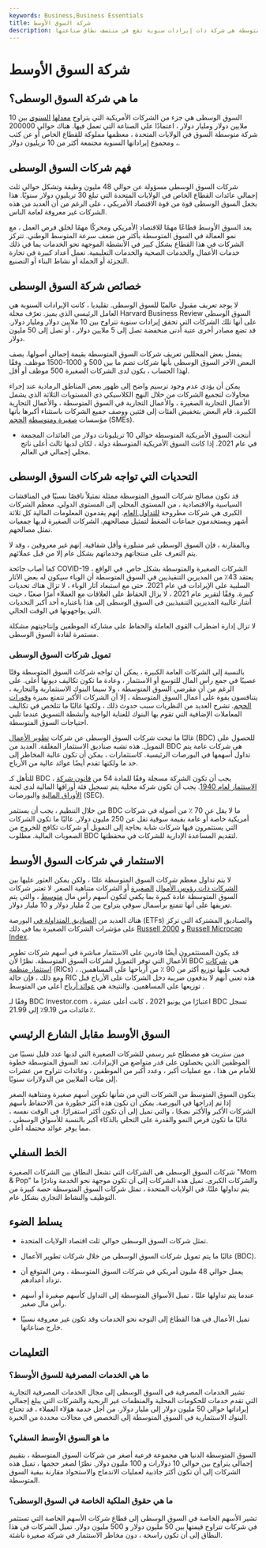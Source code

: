 ```yaml
---
keywords: Business,Business Essentials
title: شركة السوق الأوسط
description: شركة السوق المتوسطة هي شركة ذات إيرادات سنوية تقع في منتصف نطاق صناعتها.
---
```


# شركة السوق الأوسط
## ما هي شركة السوق الوسطى؟

السوق الوسطى هي جزء من الشركات الأمريكية التي يتراوح [معدلها](/revenue) [السنوي](/revenue) بين 10 ملايين دولار ومليار دولار ، اعتمادًا على الصناعة التي تعمل فيها. هناك حوالي 200000 شركة متوسطة السوق في الولايات المتحدة ، معظمها مملوكة للقطاع الخاص أو عن كثب ، ومجموع إيراداتها السنوية مجتمعة أكثر من 10 تريليون دولار.

## فهم شركات السوق الوسطى

شركات السوق الوسطى مسؤولة عن حوالي 48 مليون وظيفة وتشكل حوالي ثلث إجمالي عائدات القطاع الخاص في الولايات المتحدة التي تبلغ 30 تريليون دولار سنويًا. هذا يجعل السوق الوسطى قوة من قوة الاقتصاد الأمريكي ، على الرغم من أن العديد من هذه الشركات غير معروفة لعامة الناس.

يعد السوق الأوسط قطاعًا مهمًا للاقتصاد الأمريكي ومحركًا مهمًا لخلق فرص العمل ، مع نمو العمالة في السوق المتوسطة بأكثر من ضعف سرعة المتوسط الوطني. تتركز الشركات في هذا القطاع بشكل كبير في الأنشطة الموجهة نحو الخدمات بما في ذلك خدمات الأعمال والخدمات الصحية والخدمات التعليمية. تعمل أعداد كبيرة في تجارة التجزئة أو الجملة أو نشاط البناء أو التصنيع.

## خصائص شركة السوق الوسطى

لا يوجد تعريف مقبول عالميًا للسوق الوسطى. تقليديا ، كانت الإيرادات السنوية هي العامل الرئيسي الذي يميز. تعرّف مجلة Harvard Business Review السوق الوسطى على أنها تلك الشركات التي تحقق إيرادات سنوية تتراوح بين 10 ملايين دولار ومليار دولار. قد تضع مصادر أخرى عتبة أدنى منخفضة تصل إلى 5 ملايين دولار ، أو تصل إلى 50 مليون دولار.

يفضل بعض المحللين تعريف شركات السوق المتوسطة بقيمة إجمالي أصولها. يصف البعض الآخر السوق الوسطى بأنها شركات تضم ما بين 500 و 1000-1500 موظف. وفقًا لهذا الحساب ، يكون لدى الشركات الصغيرة 500 موظف أو أقل.

يمكن أن يؤدي عدم وجود ترسيم واضح إلى ظهور بعض المناطق الرمادية عند إجراء محاولات لتجميع الشركات من خلال النهج الكلاسيكي ذي المستويات الثلاثة الذي يشمل الأعمال التجارية الصغيرة ، والأعمال التجارية في السوق المتوسطة ، والأعمال التجارية الكبيرة. قام البعض بتخفيض الفئات إلى فئتين ووصف جميع الشركات باستثناء أكبرها بأنها مؤسسات [صغيرة ومتوسطة](/smallandmidsizeenterprises) [الحجم](/smallandmidsizeenterprises) (SMEs).

- أنتجت السوق الأمريكية المتوسطة حوالي 10 تريليونات دولار من العائدات المجمعة في عام 2021. إذا كانت السوق الأمريكية المتوسطة دولة ، لكان لديها ثالث أعلى ناتج محلي إجمالي في العالم.

>

## التحديات التي تواجه شركات السوق الوسطى

قد تكون مصالح شركات السوق المتوسطة ممثلة تمثيلاً ناقصًا نسبيًا في المناقشات السياسية والاقتصادية ، من المستوى المحلي إلى المستوى الدولي. معظم الشركات الكبرى هي شركات مطروحة [للتداول العام](/publiccompany). إنهم يقدمون المعلومات المالية كل ثلاثة أشهر ويستخدمون جماعات الضغط لتمثيل مصالحهم. الشركات الصغيرة لديها جمعيات تمثل مصالحهم.

وبالمقارنة ، فإن السوق الوسطى غير متبلورة وأقل شفافية. إنهم غير معروفين ، وقد لا يتم التعرف على منتجاتهم وخدماتهم بشكل عام إلا من قبل عملائهم.

كما أصاب جائحة COVID-19 الشركات الصغيرة والمتوسطة بشكل خاص. في الواقع ، يعتقد 43٪ من المديرين التنفيذيين في السوق المتوسطة أن الوباء سيكون له بعض الآثار السلبية على الإيرادات في عام 2021. حتى مع استبعاد آثار الوباء ، لا تزال هناك تحديات كبيرة. وفقًا لتقرير عام 2021 ، لا يزال الحفاظ على العلاقات مع العملاء أمرًا صعبًا ، حيث أشار غالبية المديرين التنفيذيين في السوق الوسطى إلى هذا باعتباره أحد أكبر التحديات التي يواجهونها في الوقت الحالي.

لا تزال إدارة اضطراب القوى العاملة والحفاظ على مشاركة الموظفين وإنتاجيتهم مشكلة مستمرة لقادة السوق الوسطى.

### تمويل شركات السوق الوسطى

بالنسبة إلى الشركات العامة الكبيرة ، يمكن أن تواجه شركات السوق المتوسطة وقتًا عصيبًا في جمع رأس المال للتوسع أو الاستثمار ، وعادة ما تكون تكاليف ديونها أعلى. على الرغم من أن مقرضي السوق المتوسطة ، ولا سيما البنوك الاستثمارية والتجارية ، يتنافسون بقوة على أعمال السوق المتوسطة ، إلا أن الشركات الأكبر تتمتع بميزة [وفورات الحجم](/economiesofscale). تشرح العديد من النظريات سبب حدوث ذلك ، ولكنها غالبًا ما تتلخص في تكاليف المعاملات الإضافية التي تقوم بها البنوك للعناية الواجبة وأنشطة التسويق عندما تلبي احتياجات السوق المتوسطة.

غالبًا ما تبحث شركات السوق الوسطى عن شركات [تطوير الأعمال](/bdc) (BDC) للحصول على التمويل. هذه تشبه صناديق الاستثمار المغلقة. العديد من BDC هي شركات عامة يتم تداول أسهمها في البورصات الرئيسية. كاستثمارات ، يمكن أن تكون عالية المخاطر إلى حد ما ولكنها تقدم أيضًا عوائد عالية من الأرباح.

للتأهل كـ BDC ، يجب أن تكون الشركة مسجلة وفقًا للمادة 54 من [قانون شركة الاستثمار لعام 1940](/investmentcompanyact). يجب أن تكون شركة محلية يتم تسجيل فئة أوراقها المالية لدى لجنة [الأوراق المالية](/sec) والبورصات (SEC).

من خلال التنظيم ، يجب أن يستثمر BDC ما لا يقل عن 70 ٪ من أصوله في شركات أمريكية خاصة أو عامة بقيمة سوقية تقل عن 250 مليون دولار. غالبًا ما تكون الشركات التي يستثمرون فيها شركات شابة بحاجة إلى التمويل أو شركات تكافح للخروج من الصعوبات المالية. مطلوب BDC لتقديم المساعدة الإدارية للشركات في محفظتها.

## الاستثمار في شركات السوق الأوسط

لا يتم تداول معظم شركات السوق المتوسطة علنًا ، ولكن يمكن العثور عليها بين [الشركات ذات رؤوس الأموال](/small-cap) [الصغيرة](/microcapstock) أو الشركات متناهية الصغر. لا تعتبر شركات السوق المتوسطة عادة كبيرة بما يكفي لتكون أسهم رأس مال [متوسط](/midcapstock) ، والتي يتم تعريفها على أنها تتمتع برأسمال سوقي يتراوح بين 2 مليار دولار و 10 مليار دولار.

هناك العديد من [الصناديق المتداولة في](/etf) البورصة (ETFs) والصناديق المشتركة التي تركز على مؤشرات الشركات الصغيرة بما في ذلك [Russell 2000](/russell2000) و [Russell Microcap Index](/russell-microcap-index).

قد يكون المستثمرون أيضًا قادرين على الاستثمار مباشرة في أسهم شركات تطوير الأعمال التي توفر التمويل لشركات السوق المتوسطة. نظرًا لأن BDC هي [شركات استثمار منظمة](/ric) (RICs) ، فيجب عليها توزيع أكثر من 90 ٪ من أرباحها على المساهمين. ومع ذلك ، فإن حالة RIC هذه تعني أنهم لا يدفعون ضريبة دخل الشركات على الأرباح قبل توزيعها على المساهمين. والنتيجة هي [عوائد أرباح](/dividendyield) أعلى من المتوسط .

وفقًا لـ BDC Investor.com ، اعتبارًا من يونيو 2021 ، كانت أعلى عشرة BDC تسجل عائدات من 9.19٪ إلى 21.99٪.

## السوق الأوسط مقابل الشارع الرئيسي

مين ستريت هو مصطلح غير رسمي للشركات الصغيرة التي لديها عدد قليل نسبيًا من الموظفين الذين يحصلون على قدر متواضع من الإيرادات. تعد السوق المتوسطة خطوة للأمام من هذا ، مع عمليات أكبر ، وعدد أكبر من الموظفين ، وعائدات تتراوح من عشرات إلى مئات الملايين من الدولارات سنويًا.

يتكون السوق المتوسط من الشركات التي من شأنها تكوين أسهم صغيرة ومتناهية الصغر إذا تم إدراجها في البورصة. يمكن أن تكون هذه أكثر خطورة من الاحتفاظ بأسهم الشركات الأكبر والأكثر نضجًا ، والتي تميل إلى أن تكون أكثر استقرارًا. في الوقت نفسه ، غالبًا ما تكون فرص النمو والقدرة على التحلي بالذكاء أكبر بالنسبة للأسواق الوسطى ، مما يوفر عوائد محتملة أعلى.

## الخط السفلي

شركات السوق الوسطى هي الشركات التي تشغل النطاق بين الشركات الصغيرة "Mom & Pop" والشركات الكبرى. تميل هذه الشركات إلى أن تكون موجهة نحو الخدمة ونادرًا ما يتم تداولها علنًا. في الولايات المتحدة ، تمثل شركات السوق المتوسطة حصة كبيرة من التوظيف والنشاط التجاري بشكل عام.

## يسلط الضوء

- تمثل شركات السوق الوسطى حوالي ثلث اقتصاد الولايات المتحدة.

- غالبًا ما يتم تمويل شركات السوق الوسطى من خلال شركات تطوير الأعمال (BDC).

- يعمل حوالي 48 مليون أمريكي في شركات السوق المتوسطة ، ومن المتوقع أن تزداد أعدادهم.

- عندما يتم تداولها علنًا ، تميل الأسواق المتوسطة إلى التداول كأسهم صغيرة أو أسهم رأس مال صغير.

- تميل الأعمال في هذا القطاع إلى التوجه نحو الخدمات وقد تكون غير معروفة نسبيًا خارج صناعاتها.

## التعليمات

### ما هي الخدمات المصرفية للسوق الأوسط؟

تشير الخدمات المصرفية في السوق الوسطى إلى مجال الخدمات المصرفية التجارية التي تقدم خدمات للحكومات المحلية والمنظمات غير الربحية والشركات التي يبلغ إجمالي إيراداتها حوالي 50 مليون دولار إلى مليار دولار. من أجل خدمة هؤلاء العملاء ، قد تحتاج البنوك الاستثمارية في السوق المتوسطة إلى التخصص في مجالات محددة من الخبرة.

### ما هو السوق الأوسط السفلي؟

السوق المتوسطة الدنيا هي مجموعة فرعية أصغر من شركات السوق المتوسطة ، بتقييم إجمالي يتراوح بين حوالي 10 دولارات و 100 مليون دولار. نظرًا لصغر حجمها ، تميل هذه الشركات إلى أن تكون أكثر جاذبية لعمليات الاندماج والاستحواذ مقارنة ببقية السوق المتوسطة.

### ما هي حقوق الملكية الخاصة في السوق الوسطى؟

تشير الأسهم الخاصة في السوق الوسطى إلى قطاع شركات الأسهم الخاصة التي تستثمر في شركات تتراوح قيمتها بين 50 مليون دولار و 500 مليون دولار. تميل الشركات في هذا النطاق إلى أن تكون راسخة ، دون مخاطر الاستثمار في شركة صغيرة ناشئة.

